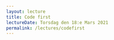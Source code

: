 ```yaml
---
layout: lecture
title: Code first
lectureDate: Torsdag den 18:e Mars 2021
permalink: /lectures/codefirst
---
```

